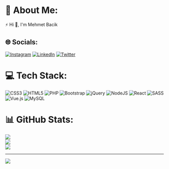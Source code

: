 # 💫 About Me:
⚡ Hi 👋, I'm Mehmet Bacik


## 🌐 Socials:
[![Instagram](https://img.shields.io/badge/Instagram-%23E4405F.svg?logo=Instagram&logoColor=white)](https://instagram.com/mehmetbacik) [![LinkedIn](https://img.shields.io/badge/LinkedIn-%230077B5.svg?logo=linkedin&logoColor=white)](https://linkedin.com/in/mehmetbacik) [![Twitter](https://img.shields.io/badge/Twitter-%231DA1F2.svg?logo=Twitter&logoColor=white)](https://twitter.com/mehmetbacikk) 

# 💻 Tech Stack:
![CSS3](https://img.shields.io/badge/css3-%231572B6.svg?style=plastic&logo=css3&logoColor=white) ![HTML5](https://img.shields.io/badge/html5-%23E34F26.svg?style=plastic&logo=html5&logoColor=white) ![PHP](https://img.shields.io/badge/php-%23777BB4.svg?style=plastic&logo=php&logoColor=white) ![Bootstrap](https://img.shields.io/badge/bootstrap-%23563D7C.svg?style=plastic&logo=bootstrap&logoColor=white) ![jQuery](https://img.shields.io/badge/jquery-%230769AD.svg?style=plastic&logo=jquery&logoColor=white) ![NodeJS](https://img.shields.io/badge/node.js-6DA55F?style=plastic&logo=node.js&logoColor=white) ![React](https://img.shields.io/badge/react-%2320232a.svg?style=plastic&logo=react&logoColor=%2361DAFB) ![SASS](https://img.shields.io/badge/SASS-hotpink.svg?style=plastic&logo=SASS&logoColor=white) ![Vue.js](https://img.shields.io/badge/vuejs-%2335495e.svg?style=plastic&logo=vuedotjs&logoColor=%234FC08D) ![MySQL](https://img.shields.io/badge/mysql-%2300f.svg?style=plastic&logo=mysql&logoColor=white)
# 📊 GitHub Stats:
![](https://github-readme-stats.vercel.app/api?username=mehmetbacik&theme=dark&hide_border=false&include_all_commits=false&count_private=false)<br/>
![](https://github-readme-streak-stats.herokuapp.com/?user=mehmetbacik&theme=dark&hide_border=false)<br/>
![](https://github-readme-stats.vercel.app/api/top-langs/?username=mehmetbacik&langs_count=11&&theme=dark&hide_border=false&include_all_commits=false&count_private=false&layout=compact)

---
[![](https://visitcount.itsvg.in/api?id=mehmetbacik&icon=5&color=0)](https://visitcount.itsvg.in)

<!-- Proudly created with GPRM ( https://gprm.itsvg.in ) -->
